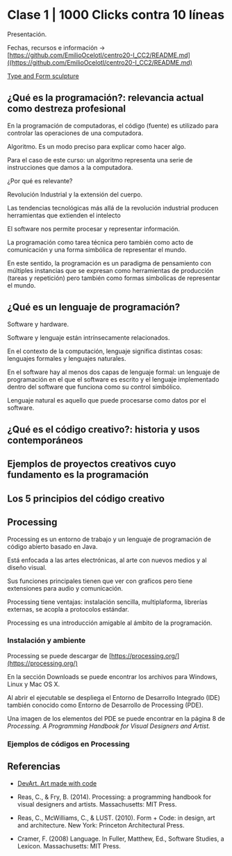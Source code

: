 
# Clase 1 | 1000 Clicks contra 10 líneas

Presentación.

Fechas, recursos e información -> [https://github.com/EmilioOcelotl/centro20-I_CC2/README.md]((https://github.com/EmilioOcelotl/centro20-I_CC2/README.md)

[Type and Form sculpture](https://devart.withgoogle.com/#/catalogued/6682104213536768)

## ¿Qué es la programación?: relevancia actual como destreza profesional

En la programación de computadoras, el código (fuente) es utilizado para controlar las operaciones de una computadora.

Algoritmo. Es un modo preciso para explicar como hacer algo.

Para el caso de este curso: un algoritmo representa una serie de instrucciones que damos a la computadora. 

¿Por qué es relevante?

Revolución Industrial y la extensión del cuerpo.

Las tendencias tecnológicas más allá de la revolución industrial producen herramientas que extienden el intelecto

El software nos permite procesar y representar información.

La programación como tarea técnica pero también como acto de comunicación y una forma simbólica de representar el mundo.

En este sentido, la programación es un paradigma de pensamiento con múltiples instancias que se expresan como herramientas de producción (tareas y repetición) pero también como formas simbolicas de representar el mundo. 

## ¿Qué es un lenguaje de programación?

Software y hardware. 

Software y lenguaje están intrínsecamente relacionados. 

En el contexto de la computación, lenguaje significa distintas cosas: lenguajes formales y lenguajes naturales. 

En el software hay al menos dos capas de lenguaje formal: un lenguaje de programación en el que el software es escrito y el lenguaje implementado dentro del software que funciona como su control simbólico. 

Lenguaje natural es aquello que puede procesarse como datos por el software. 

## ¿Qué es el código creativo?: historia y usos contemporáneos

## Ejemplos de proyectos creativos cuyo fundamento es la programación

## Los 5 principios del código creativo

## Processing

Processing es un entorno de trabajo y un lenguaje de programación de código abierto basado en Java. 

Está enfocada a las artes electrónicas, al arte con nuevos medios y al diseño visual. 

Sus funciones principales tienen que ver con graficos pero tiene extensiones para audio y comunicación. 

Processing tiene ventajas: instalación sencilla, multiplaforma, librerías externas, se acopla a protocolos estándar. 

Processing es una introducción amigable al ámbito de la programación. 

### Instalación y ambiente

Processing se puede descargar de [https://processing.org/](https://processing.org/) 

En la sección Downloads se puede encontrar los archivos para Windows, Linux y Mac OS X. 

Al abrir el ejecutable se despliega el Entorno de Desarrollo Integrado (IDE) también conocido como Entorno de Desarrollo de Processing (PDE). 

Una imagen de los elementos del PDE se puede encontrar en la página 8 de *Processing. A Programming Handbook for Visual Designers and Artist.* 

### Ejemplos de códigos en Processing

## Referencias 

- [DevArt. Art made with code](https://devart.withgoogle.com/)

- Reas, C., & Fry, B. (2014). Processing: a programming handbook for visual designers and artists. Massachusetts: MIT Press.

- Reas, C., McWilliams, C., & LUST. (2010). Form + Code: in design, art and architecture. New York: Princeton Architectural Press.

- Cramer, F. (2008) Language. In Fuller, Matthew, Ed., Software Studies, a Lexicon. Massachusetts: MIT Press. 
